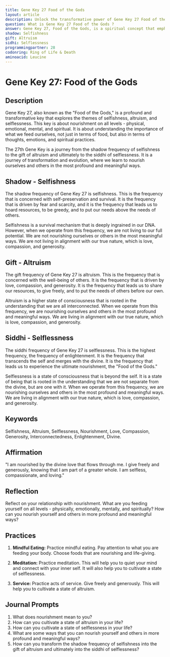 ```yaml
---
title: Gene Key 27 Food of the Gods
layout: article
description: Unlock the transformative power of Gene Key 27 Food of the Gods. Explore the journey from selfishness to altruism and selflessness, nourishing your physical, emotional, mental, and spiritual self.
question: What is Gene Key 27 Food of the Gods ?
answer: Gene Key 27, Food of the Gods, is a spiritual concept that emphasizes nourishment of the soul. It's about feeding our inner divinity with love, compassion, and wisdom, leading to personal growth and enlightenment.
shadow: Selfishness
gift: Altruism
sidhi: Selflessness
programmingpartner: 28
codonring: Ring of Life & Death
aminoacid: Leucine
---
```

# Gene Key 27: Food of the Gods

## Description

Gene Key 27, also known as the "Food of the Gods," is a profound and transformative key that explores the themes of selfishness, altruism, and selflessness. This key is about nourishment on all levels - physical, emotional, mental, and spiritual. It is about understanding the importance of what we feed ourselves, not just in terms of food, but also in terms of thoughts, emotions, and spiritual practices. 

The 27th Gene Key is a journey from the shadow frequency of selfishness to the gift of altruism and ultimately to the siddhi of selflessness. It is a journey of transformation and evolution, where we learn to nourish ourselves and others in the most profound and meaningful ways.

## Shadow - Selfishness

The shadow frequency of Gene Key 27 is selfishness. This is the frequency that is concerned with self-preservation and survival. It is the frequency that is driven by fear and scarcity, and it is the frequency that leads us to hoard resources, to be greedy, and to put our needs above the needs of others.

Selfishness is a survival mechanism that is deeply ingrained in our DNA. However, when we operate from this frequency, we are not living to our full potential. We are not nourishing ourselves or others in the most meaningful ways. We are not living in alignment with our true nature, which is love, compassion, and generosity.

## Gift - Altruism

The gift frequency of Gene Key 27 is altruism. This is the frequency that is concerned with the well-being of others. It is the frequency that is driven by love, compassion, and generosity. It is the frequency that leads us to share our resources, to give freely, and to put the needs of others before our own.

Altruism is a higher state of consciousness that is rooted in the understanding that we are all interconnected. When we operate from this frequency, we are nourishing ourselves and others in the most profound and meaningful ways. We are living in alignment with our true nature, which is love, compassion, and generosity.

## Siddhi - Selflessness

The siddhi frequency of Gene Key 27 is selflessness. This is the highest frequency, the frequency of enlightenment. It is the frequency that transcends the self and merges with the divine. It is the frequency that leads us to experience the ultimate nourishment, the "Food of the Gods."

Selflessness is a state of consciousness that is beyond the self. It is a state of being that is rooted in the understanding that we are not separate from the divine, but are one with it. When we operate from this frequency, we are nourishing ourselves and others in the most profound and meaningful ways. We are living in alignment with our true nature, which is love, compassion, and generosity.

## Keywords

Selfishness, Altruism, Selflessness, Nourishment, Love, Compassion, Generosity, Interconnectedness, Enlightenment, Divine.

## Affirmation

"I am nourished by the divine love that flows through me. I give freely and generously, knowing that I am part of a greater whole. I am selfless, compassionate, and loving."

## Reflection

Reflect on your relationship with nourishment. What are you feeding yourself on all levels - physically, emotionally, mentally, and spiritually? How can you nourish yourself and others in more profound and meaningful ways?

## Practices

1. **Mindful Eating:** Practice mindful eating. Pay attention to what you are feeding your body. Choose foods that are nourishing and life-giving.

2. **Meditation:** Practice meditation. This will help you to quiet your mind and connect with your inner self. It will also help you to cultivate a state of selflessness.

3. **Service:** Practice acts of service. Give freely and generously. This will help you to cultivate a state of altruism.

## Journal Prompts

1. What does nourishment mean to you?
2. How can you cultivate a state of altruism in your life?
3. How can you cultivate a state of selflessness in your life?
4. What are some ways that you can nourish yourself and others in more profound and meaningful ways?
5. How can you transform the shadow frequency of selfishness into the gift of altruism and ultimately into the siddhi of selflessness?